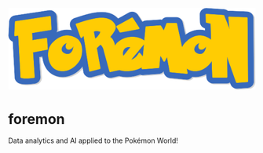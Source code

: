 ![alt text](https://github.com/sergioaisolutions/foremon/blob/main/logo_foremon.png?raw=true)

# foremon
 Data analytics and AI applied to the Pokémon World!
